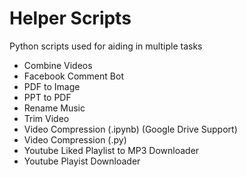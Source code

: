 # Helper Scripts
Python scripts used for aiding in multiple tasks

- Combine Videos
- Facebook Comment Bot
- PDF to Image
- PPT to PDF
- Rename Music
- Trim Video
- Video Compression (.ipynb) (Google Drive Support)
- Video Compression (.py)
- Youtube Liked Playlist to MP3 Downloader
- Youtube Playist Downloader
